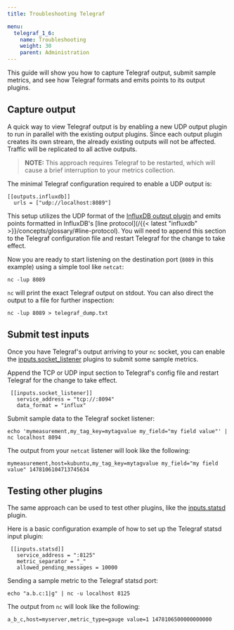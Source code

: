 ```yaml
---
title: Troubleshooting Telegraf

menu:
  telegraf_1_6:
    name: Troubleshooting
    weight: 30
    parent: Administration
---
```


This guide will show you how to capture Telegraf output, submit sample metrics, and see how Telegraf formats and emits points to its output plugins.

## Capture output

A quick way to view Telegraf output is by enabling a new UDP output plugin to run in parallel with the existing output plugins. Since each output plugin creates its own stream, the already existing outputs will not be affected. Traffic will be replicated to all active outputs.

> **NOTE:** This approach requires Telegraf to be restarted, which will cause a brief interruption to your metrics collection.

The minimal Telegraf configuration required to enable a UDP output is:

```
[[outputs.influxdb]]
  urls = ["udp://localhost:8089"]
```

This setup utilizes the UDP format of the [InfluxDB output plugin](https://github.com/influxdata/telegraf/tree/master/plugins/outputs/influxdb) and emits points formatted in InfluxDB's [line protocol](/{{< latest "influxdb" >}}/concepts/glossary/#line-protocol).
You will need to append this section to the Telegraf configuration file and restart Telegraf for the change to take effect.

Now you are ready to start listening on the destination port (`8089` in this example) using a simple tool like `netcat`:

```
nc -lup 8089
```

`nc` will print the exact Telegraf output on stdout.
You can also direct the output to a file for further inspection:

```
nc -lup 8089 > telegraf_dump.txt
```

## Submit test inputs

Once you have Telegraf's output arriving to your `nc` socket, you can enable the [inputs.socket_listener](https://github.com/influxdata/telegraf/tree/master/plugins/inputs/socket_listener) plugins to submit some sample metrics.

Append the TCP or UDP input section to Telegraf's config file and restart Telegraf for the change to take effect.

```
 [[inputs.socket_listener]]
   service_address = "tcp://:8094"
   data_format = "influx"
```

Submit sample data to the Telegraf socket listener:

```
echo 'mymeasurement,my_tag_key=mytagvalue my_field="my field value"' | nc localhost 8094
```

The output from your `netcat` listener will look like the following:

```
mymeasurement,host=kubuntu,my_tag_key=mytagvalue my_field="my field value" 1478106104713745634
```

## Testing other plugins

The same approach can be used to test other plugins, like the [inputs.statsd](https://github.com/influxdata/telegraf/tree/master/plugins/inputs/statsd) plugin.

Here is a basic configuration example of how to set up the Telegraf statsd input plugin:

```
 [[inputs.statsd]]
   service_address = ":8125"
   metric_separator = "_"
   allowed_pending_messages = 10000
```

Sending a sample metric to the Telegraf statsd port:

```
echo "a.b.c:1|g" | nc -u localhost 8125
```

The output from `nc` will look like the following:

```
a_b_c,host=myserver,metric_type=gauge value=1 1478106500000000000
```
